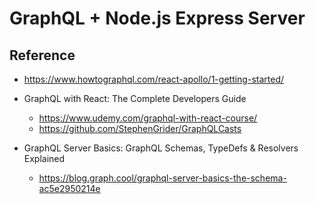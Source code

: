 # GraphQL + Node.js Express Server

## Reference
- https://www.howtographql.com/react-apollo/1-getting-started/

- GraphQL with React: The Complete Developers Guide
    - https://www.udemy.com/graphql-with-react-course/
    - https://github.com/StephenGrider/GraphQLCasts

- GraphQL Server Basics: GraphQL Schemas, TypeDefs & Resolvers Explained
    - https://blog.graph.cool/graphql-server-basics-the-schema-ac5e2950214e